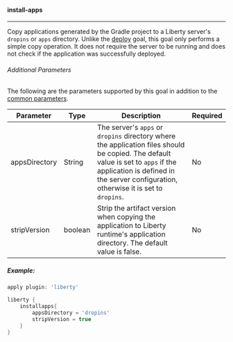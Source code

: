 #### install-apps
---
Copy applications generated by the Gradle project to a Liberty server's `dropins` or `apps` directory. Unlike the [deploy](deploy.md#deploy) goal, this goal only performs a simple copy operation. It does not require the server to be running and does not check if the application was successfully deployed. 

###### Additional Parameters

The following are the parameters supported by this goal in addition to the [common parameters](common-parameters.md#common-parameters).

| Parameter | Type | Description | Required |
| --------  | ---- | ----------- | -------  |
| appsDirectory | String | The server's `apps` or `dropins` directory where the application files should be copied. The default value is set to `apps` if the application is defined in the server configuration, otherwise it is set to `dropins`.  | No |
| stripVersion | boolean | Strip the artifact version when copying the application to Liberty runtime's application directory. The default value is false.  | No |

##### Example: 

```groovy
apply plugin: 'liberty'

liberty {
    installapps{
        appsDirectory = 'dropins'
        stripVersion = true
    } 
}
```
